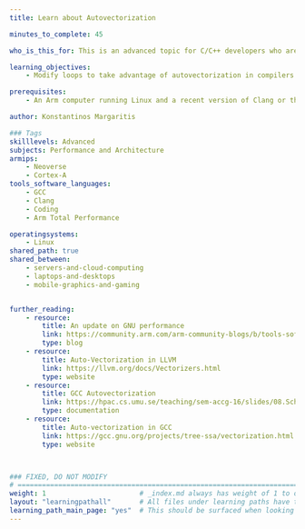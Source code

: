 ```yaml
---
title: Learn about Autovectorization

minutes_to_complete: 45

who_is_this_for: This is an advanced topic for C/C++ developers who are interested in taking advantage of autovectorization in compilers.

learning_objectives: 
    - Modify loops to take advantage of autovectorization in compilers

prerequisites:
    - An Arm computer running Linux and a recent version of Clang or the GNU compiler (gcc) installed.

author: Konstantinos Margaritis

### Tags
skilllevels: Advanced
subjects: Performance and Architecture
armips:
    - Neoverse
    - Cortex-A
tools_software_languages:
    - GCC
    - Clang
    - Coding
    - Arm Total Performance

operatingsystems:
    - Linux
shared_path: true
shared_between:
    - servers-and-cloud-computing
    - laptops-and-desktops
    - mobile-graphics-and-gaming


further_reading:
    - resource:
        title: An update on GNU performance
        link: https://community.arm.com/arm-community-blogs/b/tools-software-ides-blog/posts/update-on-gnu-performance
        type: blog
    - resource:
        title: Auto-Vectorization in LLVM
        link: https://llvm.org/docs/Vectorizers.html
        type: website
    - resource:
        title: GCC Autovectorization
        link: https://hpac.cs.umu.se/teaching/sem-accg-16/slides/08.Schmitz-GGC_Autovec.pdf
        type: documentation
    - resource:
        title: Auto-vectorization in GCC
        link: https://gcc.gnu.org/projects/tree-ssa/vectorization.html
        type: website



### FIXED, DO NOT MODIFY
# ================================================================================
weight: 1                       # _index.md always has weight of 1 to order correctly
layout: "learningpathall"       # All files under learning paths have this same wrapper
learning_path_main_page: "yes"  # This should be surfaced when looking for related content. Only set for _index.md of learning path content.
---
```

